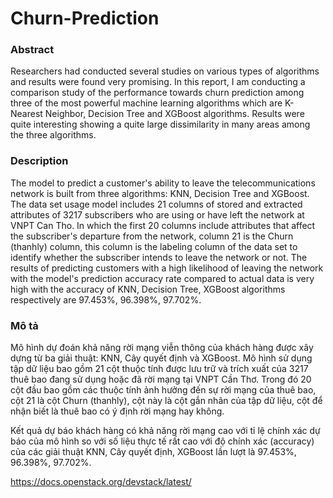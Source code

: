 # Churn-Prediction

### Abstract
  Researchers had conducted several studies on various types of algorithms and results were found very promising. In this report, I am conducting a comparison study of the performance towards churn prediction among three of the most powerful machine learning algorithms which are K-Nearest Neighbor, Decision Tree and XGBoost algorithms. Results were quite interesting showing a quite large dissimilarity in many areas among the three algorithms.
### Description
  The model to predict a customer's ability to leave the telecommunications network is built from three algorithms: KNN, Decision Tree and XGBoost. The data set usage model includes 21 columns of stored and extracted attributes of 3217 subscribers who are using or have left the network at VNPT Can Tho. In which the first 20 columns include attributes that affect the subscriber's departure from the network, column 21 is the Churn (thanhly) column, this column is the labeling column of the data set to identify whether the subscriber intends to leave the network or not. The results of predicting customers with a high likelihood of leaving the network with the model's prediction accuracy rate compared to actual data is very high with the accuracy of KNN, Decision Tree, XGBoost algorithms respectively are 97.453%, 96.398%, 97.702%.
### Mô tả 
  Mô hình dự đoán khả năng rời mạng viễn thông của khách hàng được xây dựng từ ba giải thuật: KNN, Cây quyết định và XGBoost. Mô hình sử dụng tập dữ liệu bao gồm 21 cột thuộc tính được lưu trữ và trích xuất của 3217 thuê bao đang sử dụng hoặc đã rời mạng tại VNPT Cần Thơ. Trong đó 20 cột đầu bao gồm các thuộc tính ảnh hưởng đến sự rời mạng của thuê bao, cột 21 là cột Churn (thanhly), cột này là cột gắn nhãn của tập dữ liệu, cột để nhận biết là thuê bao có ý định rời mạng hay không.


  Kết quả dự báo khách hàng có khả năng rời mạng cao với tỉ lệ chính xác dự báo của mô hình so với số liệu thực tế rất cao với độ chính xác (accuracy) của các giải thuật KNN, Cây quyết định, XGBoost lần lượt là 97.453%, 96.398%, 97.702%. 

https://docs.openstack.org/devstack/latest/
